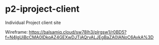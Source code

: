 # p2-iproject-client
Individual Project client site

Wireframe: https://balsamiq.cloud/sw78lh3/plrgsw1/r0BD5?f=N4IgUiBcCMA0IDkoAZ4GEXwDJTiAQrvALJEgBaZA0lANoC6AvkA%3D

